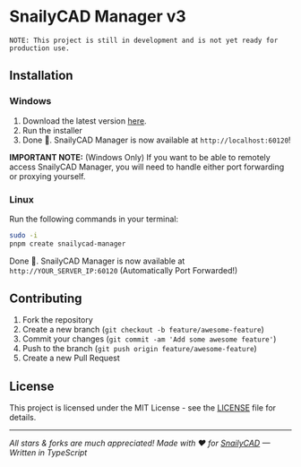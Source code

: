 # SnailyCAD Manager v3

```
NOTE: This project is still in development and is not yet ready for production use.
```

## Installation

### Windows

1. Download the latest version [here](https://github.com/SnailyCAD-Manager/v3/releases/latest/download/snailycad-manager.exe).
2. Run the installer
3. Done 🎉. SnailyCAD Manager is now available at `http://localhost:60120`!

**IMPORTANT NOTE:** (Windows Only) If you want to be able to remotely access SnailyCAD Manager, you will need to handle either port forwarding or proxying yourself.

### Linux

Run the following commands in your terminal:

```bash
sudo -i
pnpm create snailycad-manager
```

Done 🎉. SnailyCAD Manager is now available at `http://YOUR_SERVER_IP:60120` (Automatically Port Forwarded!)

## Contributing

1. Fork the repository
2. Create a new branch (`git checkout -b feature/awesome-feature`)
3. Commit your changes (`git commit -am 'Add some awesome feature'`)
4. Push to the branch (`git push origin feature/awesome-feature`)
5. Create a new Pull Request

## License

This project is licensed under the MIT License - see the [LICENSE](LICENSE) file for details.

---

_All stars & forks are much appreciated! Made with ❤️ for [SnailyCAD](https://snailycad.org/) — Written in TypeScript_
